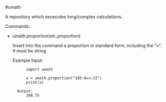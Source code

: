 #umath

A repository which excecutes long/complex calculations.

Commands:
- umath.proportion(str_proportion)

	Insert into the command a proportion in standard form, including the "x". It must be string

	Example
		Input:

			import umath
			
			a = umath.proportion("105:8=x:22")
			print(a)
			
		Output:
			288.75
